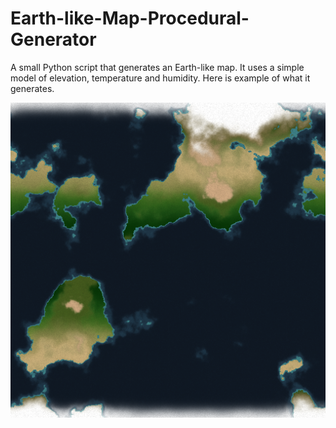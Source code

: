 # Earth-like-Map-Procedural-Generator

A small Python script that generates an Earth-like map. It uses a simple model of elevation, temperature and humidity. Here is example of what it generates.

![Exemple 1](https://github.com/Azercoco/Earth-like-Map-Procedural-Generator/blob/master/example.png)


